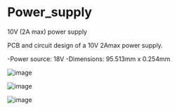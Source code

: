# Power_supply
10V (2A max) power supply 

PCB and circuit design of a 10V 2Amax power supply.

-Power source: 18V
-Dimensions: 95.513mm x 0.254mm

![image](https://github.com/Marencia/Power_supply/assets/91967186/57496512-ebb2-40cf-bf29-aaca7d9ff97b)

![image](https://github.com/Marencia/Power_supply/assets/91967186/e9c219ab-80c4-40d4-84ae-8798d4ee3d9e)

![image](https://github.com/Marencia/Power_supply/assets/91967186/910657fb-abb4-4eed-a784-bd0b20d13378)
